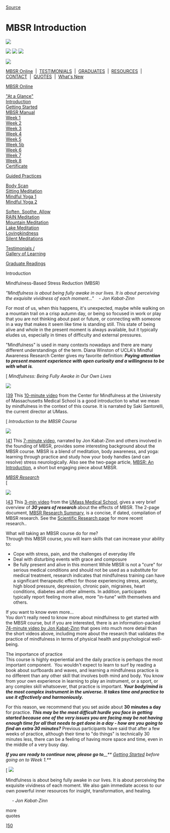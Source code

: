 
[Source](http://palousemindfulness.com/selfguidedMBSR_week0.html "Permalink to MBSR Introduction")

# MBSR Introduction

![][1]

![][2] ![][3] ![][4]

![][5]

[MBSR Online][6] &nbsp;|&nbsp; [TESTIMONIALS][7] &nbsp;|&nbsp; [GRADUATES][8] &nbsp;|&nbsp; [RESOURCES][9] &nbsp;|&nbsp; [CONTACT][10] &nbsp;|&nbsp; [QUOTES][11] &nbsp;|&nbsp; [What's New][12]

[MBSR Online][6]

[ "At a Glance"][13]  
[Introduction][14]  
[Getting Started][15]  
[MBSR Manual][16]  
[Week 1][17]  
[Week 2][18]  
[Week 3][19]  
[Week 4][20]  
[Week 5][21]  
[Week 5b][22]  
[Week 6][23]  
[Week 7][24]  
[Week 8][25]  
[Certificate][26]  
  

[Guided Practices][27]

[Body Scan][28]  
[Sitting Meditation][29]  
[Mindful Yoga 1][30]  
[Mindful Yoga 2][31]  
  
[Soften, Soothe, Allow][32]  
[RAIN Meditation][33]  
[Mountain Meditation][34]  
[Lake Meditation][35]  
[Lovingkindness][36]  
[Silent Meditations][37]  
  

[Testimonials /  
Gallery of Learning][7]

  

[Graduate Readings][8]

Introduction

Mindfulness-Based Stress Reduction (MBSR)

_"Mindfulness is about being fully awake in our lives. It is about perceiving the exquisite vividness of each moment..."&nbsp;&nbsp;&nbsp;&nbsp;\- Jon Kabat-Zinn_

For most of us, when this happens, it's unexpected, maybe while walking on a mountain trail on a crisp autumn day, or being so focused in work or play that you are not thinking about past or future, or connecting with someone in a way that makes it seem like time is standing still. This state of being alive and whole in the present moment is always available, but it typically eludes us, especially in times of difficulty and external pressures.

"Mindfulness" is used in many contexts nowadays and there are many different understandings of the term. Diana Winston of UCLA's Mindful Awareness Research Center gives my favorite definition: **_Paying attention to present moment experience with open curiosity and a willingness to be with what is_**_._

[ _Mindfulness: Being Fully Awake in Our Own Lives_  

![][38]

][39] This [10-minute video][39] from the Center for Mindfulness at the University of Massachusetts Medical School is a good introduction to what we mean by mindfulness in the context of this course. It is narrated by Saki Santorelli, the current director at UMass.  
  
[ _Introduction to the MBSR Course_  

![][40]

][41] This [7-minute video][41], narrated by Jon Kabat-Zinn and others involved in the founding of MBSR, provides some interesting background about the MBSR course. MBSR is a blend of meditation, body awareness, and yoga: learning through practice and study how your body handles (and can resolve) stress neurologically. Also see the two-page article, [MBSR: An Introduction][42], a short but engaging piece about MBSR.   
  
[ _MBSR Research_][43]  
[

![][44]

][43] This [3-min video][43] from the [UMass Medical School][45], gives a very brief overview of _**30 years of research**_ about the effects of MBSR. The 2-page document, [MBSR Research Summary][46], is a concise, if dated, compilation of MBSR research. See the [Scientific Research page][47] for more recent research..  

What will taking an MBSR course do for me?  
Through this MBSR course, you will learn skills that can increase your ability to:  

* Cope with stress, pain, and the challenges of everyday life
* Deal with disturbing events with grace and composure
* Be fully present and alive in this moment
While MBSR is not a "cure" for serious medical conditions and should not be used as a substitute for medical treatment, research indicates that mindfulness training can have a significant therapeutic effect for those experiencing stress, anxiety, high blood pressure, depression, chronic pain, migraines, heart conditions, diabetes and other ailments. In addition, participants typically report feeling more alive, more "in-tune" with themselves and others.

If you want to know even more...  
You don't really need to know more about mindfulness to get started with the MBSR course, but if you are interested, there is an information-packed [74-minute video by Jon Kabat-Zinn][48] that goes into much more detail than the short videos above, including more about the research that validates the practice of mindfulness in terms of physical health and psychological well-being.

The importance of practice  
This course is highly experiential and the daily practice is perhaps the most important component.&nbsp; You wouldn't expect to learn to surf by reading a book about surfboards and waves, and learning a mindfulness practice is no different than any other skill that involves both mind and body. You know from your own experience in learning to play an instrument, or a sport, or any complex skill whatsoever, that practice is important. _**Your body/mind is the most complex instrument in the universe. It takes time and practice to use it effectively and harmoniously.**_

For this reason, we recommend that you set aside about **30 minutes a day** for practice. _**This may be the most difficult hurdle you face in getting started because one of the very issues you are facing may be not having enough time for all that needs to get done in a day - how are you going to find an extra 30 minutes?**_ Previous participants have said that after a few weeks of practice, although their time to "do things" is technically 30 minutes less, there can be a feeling of having more space and time, even in the middle of a very busy day.

_**If you are ready to continue now, please go to**__** [Getting Started][15] before going on to Week 1.**_

[ ![][49]

Mindfulness is about being fully awake in our lives. It is about perceiving the exquisite vividness of each moment. We also gain immediate access to our own powerful inner resources for insight, transformation, and healing.  
  
&nbsp;&nbsp;&nbsp;&nbsp;&nbsp;_\- Jon Kabat-Zinn_

more &nbsp;&nbsp;&nbsp;  
quotes&nbsp;

][50]

&nbsp;

[1]: http://palousemindfulness.com/art/docbox-translate-flip.jpg
[2]: http://palousemindfulness.com/art/clouds1_middle_570x22.jpg
[3]: http://palousemindfulness.com/art/logo-youtube_22.gif
[4]: http://palousemindfulness.com/art/logo-facebook_22.gif
[5]: http://palousemindfulness.com/art/clouds2_title_950x115.jpg
[6]: index.html
[7]: testimonials/index.html
[8]: graduates.html
[9]: resources.html
[10]: contact.html
[11]: quotes.html
[12]: whats-new.html
[13]: selfguidedMBSR_ataglance.html
[14]: selfguidedMBSR_week0.html
[15]: selfguidedMBSR_gettingstarted.html
[16]: selfguidedMBSR_manual.html
[17]: selfguidedMBSR_week1.html
[18]: selfguidedMBSR_week2.html
[19]: selfguidedMBSR_week3.html
[20]: selfguidedMBSR_week4.html
[21]: selfguidedMBSR_week5.html
[22]: selfguidedMBSR_week5b.html
[23]: selfguidedMBSR_week6.html
[24]: selfguidedMBSR_week7.html
[25]: selfguidedMBSR_week8.html
[26]: selfguidedMBSR_certificate.html
[27]: guidedmeditations.html
[28]: meditations/bodyscan.html
[29]: meditations/sittingmeditation.html
[30]: meditations/yoga1.html
[31]: meditations/yoga2.html
[32]: meditations/soften-soothe-allow.html
[33]: meditations/RAIN.html
[34]: meditations/mountain.html
[35]: meditations/lake.html
[36]: meditations/lovingkindness.html
[37]: meditations/silent30min.html
[38]: http://palousemindfulness.com/art/whatsnew-10min-Mindfulness_70.jpg
[39]: https://www.youtube.com/watch?v=mBSO41ZimNs&amp;index=1&amp;list=PLbiVpU59JkVaWH5kKrkSCIkg0vKLr1p9f
[40]: http://palousemindfulness.com/art/7min-Intro_70.jpg
[41]: https://www.youtube.com/watch?v=0TA7P-iCCcY&amp;list=PLbiVpU59JkVaWH5kKrkSCIkg0vKLr1p9f&amp;index=2
[42]: docs/MBSRintro-lewis.pdf
[43]: https://www.youtube.com/watch?v=PGNHn-G0Zz8&amp;list=PLbiVpU59JkVaWH5kKrkSCIkg0vKLr1p9f&amp;index=3
[44]: http://palousemindfulness.com/art/3min-MBSR-Research_70.jpg
[45]: http://umassmed.edu/cfm/Research/MBSR-Research/
[46]: docs/research_summary.pdf
[47]: resources_research.html
[48]: https://www.youtube.com/watch?v=7kblkFJmriM&amp;list=PLbiVpU59JkVaWH5kKrkSCIkg0vKLr1p9f&amp;index=4
[49]: http://palousemindfulness.com/art/bigstock-autumntrail_170.jpg
[50]: quotes.html#selfguidedMBSR_week0 "more quotes"
